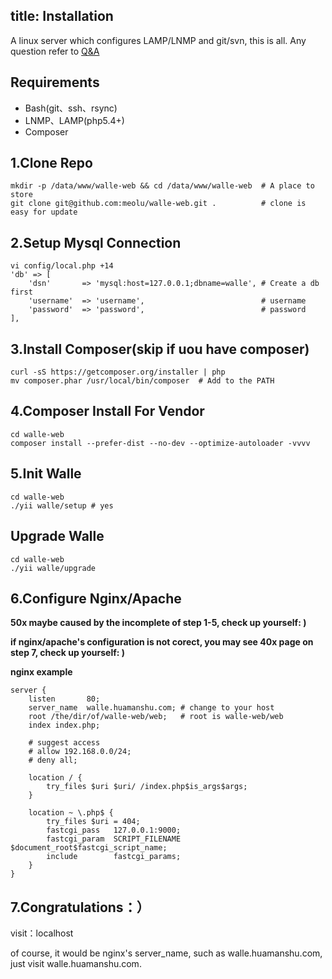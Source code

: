 title: Installation
---

A linux server which configures LAMP/LNMP and git/svn, this is all. Any question refer to [Q&A](https://github.com/meolu/walle-web/blob/master/docs/faq.md)

Requirements
------------

* Bash(git、ssh、rsync)
* LNMP、LAMP(php5.4+)
* Composer


1.Clone Repo
------------
```
mkdir -p /data/www/walle-web && cd /data/www/walle-web  # A place to store
git clone git@github.com:meolu/walle-web.git .          # clone is easy for update
```



2.Setup Mysql Connection
------------------------
```
vi config/local.php +14
'db' => [
    'dsn'       => 'mysql:host=127.0.0.1;dbname=walle', # Create a db first
    'username'  => 'username',                          # username
    'password'  => 'password',                          # password
],
```

3.Install Composer(skip if uou have composer)
---------------------------
```
curl -sS https://getcomposer.org/installer | php
mv composer.phar /usr/local/bin/composer  # Add to the PATH
```

4.Composer Install For Vendor
-----------------------------
```
cd walle-web
composer install --prefer-dist --no-dev --optimize-autoloader -vvvv
```

5.Init Walle
------------
```
cd walle-web
./yii walle/setup # yes
```

Upgrade Walle
-------------
```
cd walle-web
./yii walle/upgrade
```


6.Configure Nginx/Apache
-----------------
**50x maybe caused by the incomplete of step 1-5, check up yourself: )**

**if nginx/apache's configuration is not corect, you may see 40x page on step 7, check up yourself: )**

**nginx example**
```
server {
    listen       80;
    server_name  walle.huamanshu.com; # change to your host
    root /the/dir/of/walle-web/web;   # root is walle-web/web
    index index.php;

    # suggest access
    # allow 192.168.0.0/24;
    # deny all;

    location / {
        try_files $uri $uri/ /index.php$is_args$args;
    }

    location ~ \.php$ {
        try_files $uri = 404;
        fastcgi_pass   127.0.0.1:9000;
        fastcgi_param  SCRIPT_FILENAME  $document_root$fastcgi_script_name;
        include        fastcgi_params;
    }
}
```


7.Congratulations：）
--------
visit：localhost

of course, it would be nginx's server_name, such as walle.huamanshu.com, just visit walle.huamanshu.com.


